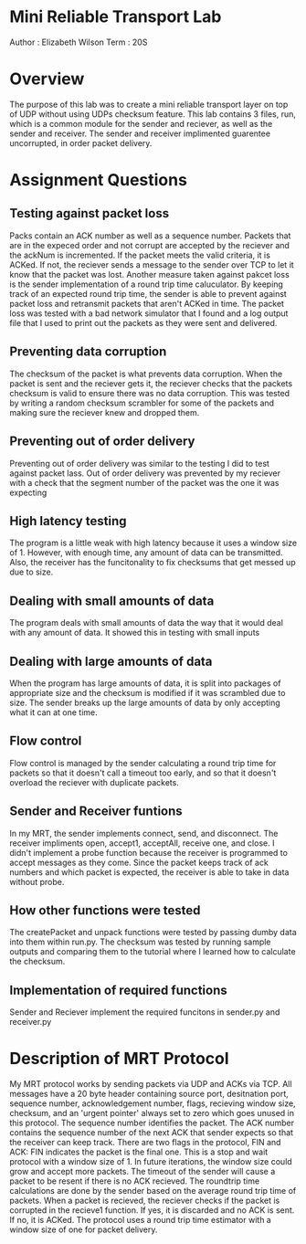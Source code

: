 # Mini Reliable Transport Lab
Author : Elizabeth Wilson 
Term : 20S 

# Overview 
The purpose of this lab was to create a mini reliable transport layer on top of UDP without using UDPs checksum feature. This lab contains 3 files, run, which is a common module for the sender and reciever, as well as the sender and receiver. The sender and receiver implimented guarentee uncorrupted, in order packet delivery.


# Assignment Questions 
## Testing against packet loss
Packs contain an ACK number as well as a sequence number. Packets that are in the expeced order and not corrupt are accepted by the reciever and the ackNum is incremented. If the packet meets the valid criteria, it is ACKed. If not, the reciever sends a message to the sender over TCP to let it know that the packet was lost. Another measure taken against pakcet loss is the sender implementation of a round trip time caluculator. By keeping track of an expected round trip time, the sender is able to prevent against packet loss and retransmit packets that aren't ACKed in time. 
The packet loss was tested with a bad network simulator that I found and a log output file that I used to print out the packets as they were sent and delivered. 

## Preventing data corruption 
The checksum of the packet is what prevents data corruption. When the packet is sent and the reciever gets it, the reciever checks that the packets checksum is valid to ensure there was no data corruption. This was tested by writing a random checksum scrambler for some of the packets and making sure the reciever knew and dropped them. 

## Preventing out of order delivery 
Preventing out of order delivery was similar to the testing I did to test against packet lass. Out of order delivery was prevented by my reciever with a check that the segment number of the packet was the one it was expecting 

## High latency testing 
The program is a little weak with high latency because it uses a window size of 1. However, with enough time, any amount of data can be transmitted. Also, the receiver has the funcitonality to fix checksums that get messed up due to size. 

## Dealing with small amounts of data 
The program deals with small amounts of data the way that it would deal with any amount of data. It showed this in testing with small inputs 

## Dealing with large amounts of data 
When the program has large amounts of data, it is split into packages of appropriate size and the checksum is modified if it was scrambled due to size. The sender breaks up the large amounts of data by only accepting what it can at one time.

## Flow control 
Flow control is managed by the sender calculating a round trip time for packets so that it doesn't call a timeout too early, and so that it doesn't overload the reciever with duplicate packets. 

## Sender and Receiver funtions 
In my MRT, the sender implements connect, send, and disconnect. The receiver impliments open, accept1, acceptAll, receive one, and close. I didn't implement a probe function because the receiver is programmed to accept messages as they come. Since the packet keeps track of ack numbers and which packet is expected, the receiver is able to take in data without probe. 

## How other functions were tested 
The createPacket and unpack functions were tested by passing dumby data into them within run.py. The checksum was tested by running sample outputs and comparing them to the tutorial where I learned how to calculate the checksum.

## Implementation of required functions 
Sender and Reciever implement the required funcitons in sender.py and receiver.py 

# Description of MRT Protocol 
My MRT protocol works by sending packets via UDP and ACKs via TCP. All messages have a 20 byte header containing source port, desitnation port, sequence number, acknowledgement number, flags, recieving window size, checksum, and an 'urgent pointer' always set to zero which goes unused in this protocol. The sequence number identifies the packet. The ACK number contains the sequence number of the next ACK that sender expects so that the receiver can keep track. There are two flags in the protocol, FIN and ACK: FIN indicates the packet is the final one. This is a stop and wait protocol with a window size of 1. In future iterations, the window size could grow and accept more packets. The timeout of the sender will cause a packet to be resent if there is no ACK recieved. The roundtrip time calculations are done by the sender based on the average round trip time of packets. When a packet is recieved, the reciever checks if the packet is corrupted in the recieve1 function. If yes, it is discarded and no ACK is sent. If no, it is ACKed. The protocol uses a round trip time estimator with a window size of one for packet delivery. 